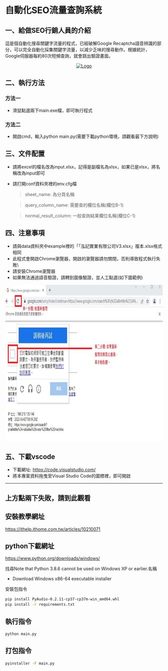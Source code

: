 # 自動化SEO流量查詢系統
## 一、給做SEO行銷人員的介紹
這是個自動化搜尋關鍵字流量的程式，已經破解Google Recaptcha語音辨識的部分，可以完全自動化採集關鍵字流量，以減少乏味的搜尋動作。根據統計，Google伺服器每約80次短頻查詢，就會跳出驗證畫面。

<div align="center">
  <a href="https://raw.githubusercontent.com/bruce601080102/seo_web_crawler">
    <img src="images/dmeo3.gif" alt="Logo" width="700" height="400">
  </a>
</div>

## 二、執行方法

### 方法一
- 滑鼠點選兩下main.exe檔，即可執行程式
### 方法二
- 開啟cmd，輸入python main.py(需要下載python環境，請觀看最下方說明)

## 三、文件配置
- 請將excel的檔名改為input.xlsx，記得是副檔名為xlsx，如果已是xlsx，將名稱改為input即可

- 請打開conf資料夾裡的env.cfg檔
  >  sheet_name: 為分頁名稱

  >  query_column_name: 需要查的欄位名稱(欄位B-1)
  
  >  normal_result_column: 一般查詢結果欄位名稱(欄位C-1)

## 四、注意事項
- 請與data資料夾中example裡的「「泓記實業有限公司V3.xlsx」複本.xlsx格式相同
- 此程式會開啟Chrome瀏覽器，開啟的瀏覽器請勿關閉，否則導致程式執行失敗\
- 請安裝Chrome瀏覽器
- 如果無法通過語音驗證，請轉到圖像驗證，並人工點選(如下圖範例)
<div align="center">
  <a href="https://raw.githubusercontent.com/bruce601080102/seo_web_crawler">
    <img src="images/demo2.jpg" alt="Logo" width="700" height="500">
  </a>
</div>

## 五、下載vscode
- 下載網址: https://code.visualstudio.com/
- 將本專案資料拖曳至Visual Studio Code的圖標裡，即可開啟

****
## 上方點兩下失敗，請到此觀看

## 安裝教學網址
https://ithelp.ithome.com.tw/articles/10210071

## python下載網址
https://www.python.org/downloads/windows/

找尋Note that Python 3.8.6 cannot be used on Windows XP or earlier.名稱
- Download Windows x86-64 executable installer

安裝包指令
```sh
pip install PyAudio-0.2.11-cp37-cp37m-win_amd64.whl
pip install -r requirements.txt
```

## 執行指令
```sh
python main.py
```

## 打包指令
```sh
pyinstaller -F main.py
```